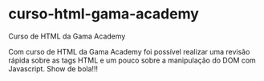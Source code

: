 # curso-html-gama-academy
Curso de HTML da Gama Academy

Com curso de HTML da Gama Academy foi possível realizar uma revisão rápida sobre as tags HTML e um pouco sobre a manipulação do DOM com Javascript.
Show de bola!!!
